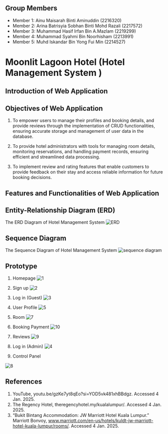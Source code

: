 ## Group Members
- Member 1: Ainu Maisarah Binti Aminuddin (2216320)
- Member 2: Arina Batrisyia Sobhan Binti Mohd Razali (2217572)
- Member 3: Muhammad Hasif Irfan Bin A.Mazlam (2219299)
- Member 4: Muhammad Syahmi Bin Noorhisham (2213991)
- Member 5: Muhd Iskandar Bin Yong Fui Min (2214527)

#  Moonlit Lagoon Hotel (Hotel Management System )

## Introduction of Web Application


## Objectives of Web Application

1. To empower users to manage their profiles and booking details, and provide reviews through the implementation of CRUD functionalities, ensuring accurate storage and management of user data in the database.

2. To provide hotel administrators with tools for managing room details, monitoring reservations, and handling payment records, ensuring efficient and streamlined data processing.

3. To implement review and rating features that enable customers to provide feedback on their stay and access reliable information for future booking decisions.

## Features and Functionalities of Web Application

     
## Entity-Relationship Diagram (ERD)
The ERD Diagram of Hotel Management System
![ERD ](https://github.com/user-attachments/assets/7a65d461-06fc-485e-8262-78bee4be16a1)


## Sequence Diagram
The Sequence Diagram of Hotel Management System
![sequence diagram](https://github.com/user-attachments/assets/7e8b4feb-bc82-461a-b237-8f773acf7370)


## Prototype

1. Homepage
![1](https://github.com/user-attachments/assets/97211a51-b6a0-4f0c-b561-40e466437bbe)

2. Sign up
![2](https://github.com/user-attachments/assets/712407bc-8bd8-4952-9fdb-ea067ddcbe0a)

3. Log in (Guest)
![3](https://github.com/user-attachments/assets/5f531e7e-e9bb-4194-b0cc-8079ae294705)

4.  User Profile 
![5](https://github.com/user-attachments/assets/6c8a4ced-d1f9-4766-b032-3ffe342b8ac4)

5. Room 
![7](https://github.com/user-attachments/assets/e1ec8c16-aceb-4959-aae7-a7b96ff81770)

6. Booking Payment
 ![10](https://github.com/user-attachments/assets/605711ca-d62b-40b7-901e-c93c4f08af07)

7. Reviews 
![9](https://github.com/user-attachments/assets/cebaf395-c47d-440d-9768-b7bde65432cf)

8. Log in (Admin)
![4](https://github.com/user-attachments/assets/f723d1bf-1955-4088-95a5-a73a72e271d3)

9. Control Panel

![8](https://github.com/user-attachments/assets/29f989de-9250-4250-b037-f7882b77e89e)

   
## References
1. YouTube, youtu.be/gzKe7yt8qEo?si=YOD5vk481xhBBdgz. Accessed 4 Jan. 2025.
2. The Regency Hotel, theregencyhotel.my/kualalumpur/. Accessed 4 Jan. 2025.
3. “Bukit Bintang Accommodation: JW Marriott Hotel Kuala Lumpur.” Marriott Bonvoy, www.marriott.com/en-us/hotels/kuldt-jw-marriott-hotel-kuala-lumpur/rooms/. Accessed 4 Jan. 2025. 
